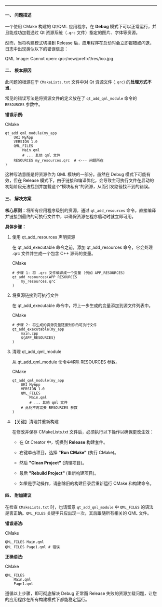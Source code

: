 

---

#### **一、 问题描述**

一个使用 CMake 构建的 Qt/QML 应用程序，在 **Debug** 模式下可以正常运行，并且能成功加载通过 Qt 资源系统（`.qrc` 文件）指定的图片、字体等资源。

然而，当将构建模式切换到 Release 后，应用程序在启动时会立即报错或闪退，日志中出现类似以下的错误信息：

QML Image: Cannot open: qrc:/new/prefix1/res/ico.jpg

#### **二、 根本原因**

此问题的根源在于 `CMakeLists.txt` 文件中对 Qt 资源文件 (`.qrc`) 的**处理方式不当**。

常见的错误写法是将资源文件的定义放在了 `qt_add_qml_module` 命令的 `RESOURCES` 参数中。

**错误示例:**

CMake

```
qt_add_qml_module(my_app
    URI MyApp
    VERSION 1.0
    QML_FILES
        Main.qml
        # ... 其他 qml 文件
    RESOURCES my_resources.qrc  # <--- 问题所在
)
```

这种写法意图是将资源作为 QML 模块的一部分。虽然在 Debug 模式下可能有效，但在 Release 模式下，由于链接和编译优化，会导致主可执行文件在启动的初始阶段无法找到并加载这个“模块私有”的资源，从而引发路径找不到的错误。

#### **三、 解决方案**

**核心原则**：将所有应用程序级别的资源，通过 `qt_add_resources` 命令，直接编译并链接到最终的可执行文件中，以确保资源在程序启动时就立即可用。

**具体步骤：**

1. 使用 qt_add_resources 声明资源
    
    在 qt_add_executable 命令之前，添加 qt_add_resources 命令，它会处理 .qrc 文件并生成一个包含 C++ 源码的变量。
    
    CMake
    
    ```
    # 步骤 1: 将 .qrc 文件编译成一个变量 (例如 APP_RESOURCES)
    qt_add_resources(APP_RESOURCES
        my_resources.qrc
    )
    ```
    
2. 将资源链接到可执行文件
    
    在 qt_add_executable 命令中，将上一步生成的变量添加到源文件列表中。
    
    CMake
    
    ```
    # 步骤 2: 将生成的资源变量链接到你的可执行文件
    qt_add_executable(my_app
        main.cpp
        ${APP_RESOURCES}
    )
    ```
    
3. 清理 qt_add_qml_module
    
    从 qt_add_qml_module 命令中移除 RESOURCES 参数。
    
    CMake
    
    ```
    qt_add_qml_module(my_app
        URI MyApp
        VERSION 1.0
        QML_FILES
            Main.qml
            # ... 其他 qml 文件
        # 此处不再需要 RESOURCES 参数
    )
    ```
    
4. 【关键】清理并重新构建
    
    在修改并保存 CMakeLists.txt 文件后，必须执行以下操作以确保更改生效：
    
    - 在 Qt Creator 中，切换到 **Release** 构建套件。
        
    - 右键单击项目，选择 **"Run CMake"** (执行 CMake)。
        
    - 然后 **"Clean Project"** (清理项目)。
        
    - 最后 **"Rebuild Project"** (重新构建项目)。
        
    - 如果是手动操作，请删除旧的构建目录后重新运行 CMake 和构建命令。
        

#### **四、 附加建议**

在检查 `CMakeLists.txt` 时，也请留意 `qt_add_qml_module` 中 `QML_FILES` 的语法是否正确。`QML_FILES` 关键字只应出现一次，其后跟随所有相关的 QML 文件。

**错误语法:**

CMake

```
QML_FILES Main.qml
QML_FILES Page1.qml # 错误
```

**正确语法:**

CMake

```
QML_FILES
    Main.qml
    Page1.qml
```

遵循以上步骤，即可彻底解决 Debug 正常而 Release 失败的资源加载问题，让您的应用程序在所有构建模式下都能稳定运行。